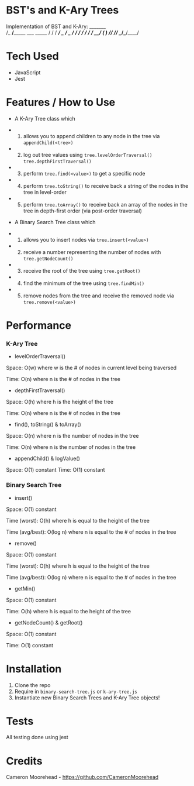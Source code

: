 # BST's and K-Ary Trees

Implementation of BST and K-Ary:
      _______                   
     /_  __/_______  ___  _____
      / / / ___/ _ \/ _ \/ ___/
     / / / /  /  __/  __(__  )
    /_/ /_/   \___/\___/____/  

# Tech Used

- JavaScript
- Jest

# Features / How to Use

- A K-Ary Tree class which
- 1. allows you to append children to any node in the tree via `appendChild(<tree>)`
- 2. log out tree values using `tree.levelOrderTraversal()` `tree.depthFirstTraversal()`
- 3. perform `tree.find(<value>)` to get a specific node
- 4. perform `tree.toString()` to receive back a string of the nodes in the tree in level-order
- 5. perform `tree.toArray()` to receive back an array of the nodes in the tree in depth-first order (via post-order traversal)

- A Binary Search Tree class which
- 1. allows you to insert nodes via `tree.insert(<value>)`
- 2. receive a number representing the number of nodes with `tree.getNodeCount()`
- 3. receive the root of the tree using `tree.getRoot()`
- 4. find the minimum of the tree using `tree.findMin()`
- 5. remove nodes from the tree and receive the removed node via `tree.remove(<value>)`

# Performance

### K-Ary Tree

- levelOrderTraversal()

Space: O(w) where w is the # of nodes in current level being traversed

Time: O(n) where n is the # of nodes in the tree

- depthFirstTraversal()

Space: O(h) where h is the height of the tree

Time: O(n) where n is the # of nodes in the tree

- find(), toString() & toArray()

Space: O(n) where n is the number of nodes in the tree

Time: O(n) where n is the number of nodes in the tree

- appendChild() & logValue(<item>)

Space: O(1) constant
Time: O(1) constant

### Binary Search Tree

- insert()

Space: O(1) constant

Time (worst): O(h) where h is equal to the height of the tree

Time (avg/best): O(log n) where n is equal to the # of nodes in the tree

- remove(<value>)

Space: O(1) constant

Time (worst): O(h) where h is equal to the height of the tree

Time (avg/best): O(log n) where n is equal to the # of nodes in the tree

- getMin()

Space: O(1) constant

Time: O(h) where h is equal to the height of the tree

- getNodeCount() & getRoot()

Space: O(1) constant

Time: O(1) constant

# Installation

1. Clone the repo
2. Require in `binary-search-tree.js` or `k-ary-tree.js`
3. Instantiate new Binary Search Trees and K-Ary Tree objects!

# Tests

All testing done using jest

# Credits

Cameron Moorehead - https://github.com/CameronMoorehead
